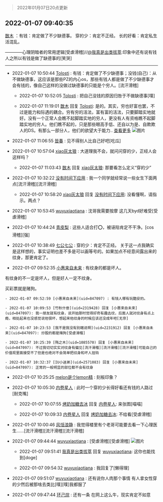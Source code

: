 > 2022年01月07日20点更新
<link rel="stylesheet" href="https://cdn.jsdelivr.net/gh/taotie6/sampleJSON@main/css/photo_show.css">
<meta name="referrer" content="no-referrer" />


 ## 2022-01-07 09:40:35 

 [㪚木](https://www.coolapk.com/feed/32651314?shareKey=ZjkxMTE5ZWQxNDU5NjFkNzllY2Y~) ：有钱：肯定做了不少缺德事。
穿的少：肯定不正经。
长的好看：肯定私生活混乱。

————心理阴暗者的常用逻辑[受虐滑稽]//<a class="feed-link-uname" href="/u/我真是出类拔萃">@我真是出类拔萃</a>:印象中还有说有钱人之所以有钱是做了缺德事的[笑哭] 

<div class="album">
</div>

 ------- 

- 2022-01-07 10:50:44 [Tolosti](uid=987946) : 有钱：肯定做了不少缺德事；没钱(自己)：从不做缺德事，这应该是那些PZ的内心os，那些有钱人都是做了不少缺德事才会有钱的，像自己这样的没做过缺德事的只能是个穷人。[流汗滑稽] 

    - 2022-01-07 10:52:05 [Tolosti](uid=987946) : 把自己没钱的原因归咎于不做缺德事[噗] 

    - 2022-01-07 11:19:01 [㪚木](uid=1081091) 回复 [Tolosti](uid=987946): 是的。其实，穷也好富也罢，不过是能力和际遇的耦合。穷有穷的活法，富有富的活法，只要脚踏实地就好。没有一个正常人会瞧不起脚踏实地的穷人，更没有人有资格瞧不起脚踏实地的穷人。他们瞧不起的，只是那些眼高手低、还自以为是、自欺欺人的DS。有那么一部分人，他们的欲望大于能力.. <a href="/feed/replyList?id=253500256">查看更多</a> ![图片](https://image.coolapk.com/feed/2021/1220/22/1081091_7a24cd7c_1476_9631_770@300x300.gif)

- 2022-01-07 11:06:55 [皆春](uid=2581923) : 见不得别人比自己好吧[吃瓜] 

- 2022-01-07 10:57:04 [xiao灰太狼](uid=958070) : 大道理我不会，就问问穿的少，正经人会这样吗？ 

    - 2022-01-07 11:03:43 [㪚木](uid=1081091) 回复 [xiao灰太狼](uid=958070): 那要看怎么定义“穿的少” 

- 2022-01-07 10:32:22 [没有时间下应用](uid=2609694) : 我一个同学就经常说一些女生下面两点[流汗滑稽][流汗滑稽] 

    - 2022-01-07 10:58:20 [xiao灰太狼](uid=958070) 回复 [没有时间下应用](uid=2609694): 没看懂啊，请指示。两点？ 

- 2022-01-07 10:53:45 [wuyuxiaotiana](uid=686790) : 沈哥我需要按摩 这几天byd好难受[受虐滑稽] 

- 2022-01-07 10:44:24 [青皮梨](uid=1109281) : 这些人适合打⭕️，被诬陷肯定不干净。[cos滑稽][强] 

- 2022-01-07 10:38:49 [七公七公](uid=1763604) : 穿的少：肯定不正经。
关于这一点我确实是这样想的，事实证明也差不多是可以画等号的。如果加点不经意间露出来的纹身，那更肯定了。 

- 2022-01-07 09:52:35 [小惠来自未来](uid=847097) : 有纹身的都是坏人。

有纹身的不一定是坏人，但是好人一定不纹身。

买彩票就是赌狗。 

    - 2022-01-07 09:52:59 [小惠来自未来](uid=847097) : 有钱人哪有玩酷安的。 

    - 2022-01-07 10:09:53 [竹秋什叁](uid=2319428) 回复 [小惠来自未来](uid=847097): 我一朋友就有纹身，说开始那时觉得好奇有趣去纹，后面人就对纹身有点上瘾，相处起来也没感觉说他很坏，想起来他纹身的时候应该还没成年吧[无奈] 

    - 2022-01-07 10:23:53 [我不是我没有别瞎说啊](uid=2231912) 回复 [小惠来自未来](uid=847097): 炒股的都是赌狗[受虐滑稽] 

    - 2022-01-07 10:25:39 [殇之木](uid=1085570) 回复 [小惠来自未来](uid=847097): 不过我切切实实对纹身有偏见[流汗滑稽][流汗滑稽][流汗滑稽]可能自己的价值观里面接受不了但是也绝对不会简单把纹身和坏人挂钩 

    - 2022-01-07 10:32:37 [IU小迷弟](uid=2571083) 回复 [小惠来自未来](uid=847097): 正常的一般明显的部位都不会有纹身 

- 2022-01-07 10:25:25 [melon是个lemon精](uid=2080744) : 刻板印象？ 

- 2022-01-07 10:05:30 [内卷星人](uid=1485756) : 此时一个穿的少长得好看还有钱的人路过[耐克嘴] 

    - 2022-01-07 10:07:55 [烤奶加糖去冰](uid=739362) 回复 [内卷星人](uid=1485756): 来张图[喵喵] 

    - 2022-01-07 10:09:33 [内卷星人](uid=1485756) 回复 [烤奶加糖去冰](uid=739362): 不给看[受虐滑稽] 

- 2022-01-07 10:00:46 [风恬浪静](uid=2415886) : 我觉得楼里有个老哥可能要去看一下心理医生......[流汗滑稽][流汗滑稽][流汗滑稽] 

- 2022-01-07 09:44:44 [wuyuxiaotiana](uid=686790) : [受虐滑稽][受虐滑稽] ![图片](https://image.coolapk.com/feed/2022/0107/09/686790_2d38beb4_9882_4077_806@1080x2340.jpeg)

    - 2022-01-07 09:51:41 [我真是出类拔萃](uid=2150297) 回复 [wuyuxiaotiana](uid=686790): 这你也能找到[doge] 

    - 2022-01-07 09:54:32 [wuyuxiaotiana](uid=686790) : 我回复了[懒得理] 

- 2022-01-07 09:51:07 [wuyuxiaotiana](uid=686790) : 还有说你人肉那个事情 有人拿女性穿的少然后被那啥去类比[噗][噗]我都服了 

- 2022-01-07 09:47:44 [环己烷](uid=181632) : 还有一条 在网上这么牛，现实肯定不如意 

